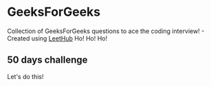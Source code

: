 # GeeksForGeeks
Collection of GeeksForGeeks questions to ace the coding interview! - Created using [LeetHub](https://github.com/QasimWani/LeetHub)
Ho! Ho! Ho!
## 50 days challenge
Let's do this!

